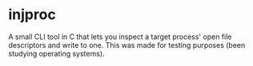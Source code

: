 # injproc

A small CLI tool in C that lets you inspect a target process' open file descriptors and write to one. This was made for testing purposes (been studying operating systems).
